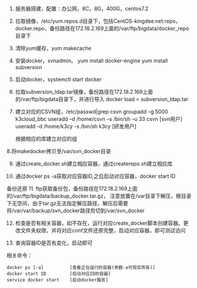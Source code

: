1. 服务器搭建，配置：办公网，8C，8G，400G，centos7.2

2. 拉取镜像，/etc/yum.repos.d目录下，包括CentOS-kingdee.net.repo，docker.repo，备份路径在172.18.2.169上面的/var/ftp/bigdata/docker_repo目录下

3. 清除yum缓存，yum makecache

4. 安装docker，svnadmin。 
	yum install docker-engine
	yum install subversion
	
5. 启动docker，systemctl start docker

6. 拉取subversion_ldap.tar镜像，备份路径在172.18.2.169上面的/var/ftp/bigdata目录下，并进行导入
	docker load < subversion_ldap.tar
	
7. 建立对应的CSVN组，/etc/passwd|grep csvn
	groupadd –g 5000 k3cloud_bbc
	useradd –d /home/csvn –s /bin/sh –u 33 csvn      [svn用户]
	useradd -d /home/k3cy -s /bin/sh k3cy			 [研发用户]

	根据相应的库建立对应的组
	

8.将makedocker拷贝至/var/svn_docker目录
	

9. 通过create_docker.sh建立相应容器，通过createrepo.sh建立相应库

10. 通过docker ps -a获取对应容器ID,之后启动对应容器，docker start ID


备份还原
11. ftp获取备份包，备份路径在172.18.2.169上面的/var/ftp/bigdata/backup_docker.tar.gz，
注意放置在/var目录下解压，根目录下无空间，由于tar.gz无法指定解压路径，解压后需要将/var/var/backup/svn_docker路径剪切到/var/svn_docker


12. 检查是否有相关容器，如不存在，运行对应create_docker脚本创建容器。更改文件夹权限，并将对应conf文件还原完整，启动对应容器，即可测试访问

13. 查询容器ID是否有变化，启动即可

相关命令：

	docker ps [-a]       	[查看正在运行的容器(参数-a可现实所有)]
	docker start ID		 	[启动对应ID的容器]
	service docker start 	[启动docker服务]